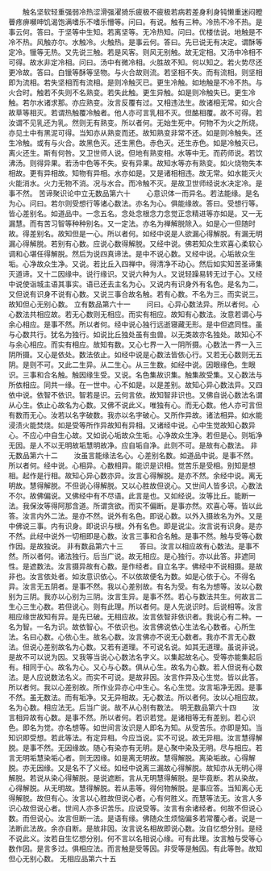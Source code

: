 <!-- { "loadSidebar": true } -->
　　触名坚软轻重强弱冷热涩滑强濯猗乐疲极不疲极若病若差身利身钝懒重迷闷瞪瞢疼痹嚬呻饥渴饱满嗜乐不嗜乐懵等。问曰。有说。触有三种。冷热不冷不热。是事云何。答曰。于坚等中生知。若离坚等。无冷热知。问曰。优楼佉说。地触是不冷不热。风触亦尔。水触冷。火触热。是事云何。答曰。先已说无有决定。谓酥等定冷。镴等无热。又先说三触。若是风客。则风无别触。故无定相。又汤中冷相不可得。故水非定冷相。问曰。汤中有微冷相。火胜故不知。何以知之。若火势尽还更冷故。答曰。白镴等酥等坚物。与火合故则流。若坚相不失。而有流相。则坚相即为流相。若失坚相而有流相。是则冷触灭已。更生冷触。如地触是不冷不热。与火合时。触若不失则不名熟变。若失此触。更生异触。如是则冷触失已。更生冷触。若尔水诸求那。亦应熟变。汝言反覆有过。又相违法生。故诸相无常。如火合故草等相灭。若谓热触覆冷触者。他人亦可言乳相不灭。但酪相覆。故不可得。若汝谓不见乳还为乳。然则无有熟变。所以者何。无始生死中。何物不为火之所烧。亦见土中有黑泥可得。当知亦从熟变而还。故知熟变非常不还。如是则冷触失。还生冷触。或有与火合。故黑色灭。还生黑色。赤色灭。还生赤色。如是冷触灭已。离火还生。斯有何咎。又卫世师人说。但地有熟变相。水等中无。而药师说。若饮沸汤。则得异果。若汤中色等不失。安有异果。故知水等亦有熟变。如火烧物失本相故。更有异相故。知物有异相。水亦如是。又是诸相相违。故无常。如水能灭火火能消水。火力无物不消。况与水合。而冷触不灭。是故卫世师经说水决定冷。是事不然。
苦谛聚识论中立无数品第六十
　　心意识体一而异名。若法能缘。是名为心。问曰。若尔则受想行等诸心数法。亦名为心。俱能缘故。答曰。受想行等。皆心差别名。如道品中。一念五名。念处念根念力念觉正念精进等亦如是。又一无漏慧。而有苦习智等种种别名。又一定法。亦名为禅解脱除入。如是心一但随时故。得差别名。故知但是一心。所以者何。如经中说是人欲漏心得解脱。有漏无明漏心得解脱。若别有心数。应说心数得解脱。又经中说。佛若知众生欢喜心柔软心调和心堪任得解脱。然后为说四真谛法。是中不说心数。又经中说。心垢故众生垢。心净故众生净。又说。若比丘入四禅中。得清净不动心。然后如实知苦圣谛集灭道谛。又十二因缘中。说行缘识。又说六种为人。又说轻躁易转无过于心。又经中说使诣城主语其事实。语已还去主名为心。又说内有识身外有名色。是名为二。又但说有识身不说有心数。又说三事合故名触。若有心数。不名为三。而实说三。故知但心无别心数。
立有数品第六十一
　　问曰。心异心数法异。所以者何。心心数法共相应故。若无心数则无相应。而实有相应。故知有心数法。汝意若谓心与余心相应。是事不然。所以者何。经中说心独行远逝寝藏无形。是中但遮同性。虽与心数共行。犹名为独行。如说比丘独处虽有虫兽。以无类故亦名独处。故知心不与余心相应。而实有相应。故知有数。又心七界一入一阴所摄。心数法一界一入三阴所摄。又心是依处。数法依止。如经中说是心数法皆依心行。又若无心数则无五阴。是则不可。又此二生异。从二生心。从三生数。如经中说。因眼缘色。生眼识。三事和合名触。触因缘生受。又说。名色集故识集。触集故受集。又心数法与所依相应。同共一缘。在一世中。心不如是。以是差别。故知心异心数法异。又四依中说。依智不依识。智若是识。云何言依。故知智非识也。又佛自说心数法名谓从心生。依止心故名为心数。又佛不说此义。唯独有心。而无心数。他人亦可言但有数而无心。汝若以名字破数。我亦以名字破心。又所作异故。诸法相异。如水能浸渍火能焚烧。如是受等所作异故知有异相。又诸经中说。心中生觉故知心数异心。不应心中自生心故。又如说心垢故众生垢。心净故众生净。若但是心。则垢净无因。是人不以无明故垢慧明故净。应自垢自净。此则不可。是故有心数法。
非无数品第六十二
　　汝虽言能缘法名心。心差别名数。如道品中说。是事不然。所以者何。经中说。心相异。心数相异。能识是识相。觉苦乐是受相。别知是想相。起作是行相。故知心异心数亦异。汝言心得解脱。是亦不然。余经中说。离无明故。慧得解脱。不但说心得解脱。又以心胜故但说心。又世间人皆多识。心数法不尔。故佛偏说。又佛经中有不尽语。此言是也。又如经说。汝等比丘。能断一法。我保汝等得阿那含道。所谓贪欲。而实不偏断。是事亦然。欢喜心等。皆以此答。汝言内外二法。是亦不然。说外有名色。即说心数。以外入摄故名为外。又是中佛说三事。内有识身。即说识与根。外有名色。即是说尘。汝言说有识身。是亦不然。此经中说外一切相即是心数。汝言三事和合名触。是事不然。触与受等心数作因。是故独说。
非有数品第六十三
　　答曰。汝言以相应故有心数法。是事不然。所以者何。诸法独行。后当广说。故无相应。是心独行。亦以此答。非遮同性。是遮数法。汝言摄异故有心数。是作经者。自立名字。佛经中不说相摄。是故非也。汝言依处者。如汝意识依心。不以依故便名为数。如是心依于心。不得名异。汝言无五阴者。是事不然。我以心差别故。有名为受。有名为想等。汝以心数别为三阴。我亦以心别为三阴。汝言生异。是事不然。若心与数法共生。何故言二生心三生心数。若但说心。则有此理。所以者何。是人先说识时。后说相等。汝言相应缘世故知有异。是先已破。无相应故。汝言依智非依识者。我说心有二种。一名为智。一名为识。故依智心。不依识也。汝言佛说依心生法名心数者。心所生法。名曰心数。心依心生。故名心数。汝言佛亦不说无心数者。我亦不言无心数法。但说心差别故名为心数。又若有道理。不可说名说。如其无道理。虽说非说。是故不可以说为因。又我等当说心心数法名字义。以集起故名心。受等亦能集起后有。相同于心。故名为心。又心与心数。俱从心生。故名为心数。若人但说有心数法。是人应说数法名义。而实不可说。是故非因。汝言作异及心生觉。皆以此答。所以者何。我以心差别故。所作业异亦心中生心。名心生觉。汝言垢净无因。是事不然。虽无数法。而有垢净。又无异相故。无心数法。所以者何。汝以心相应故。名为心数。相应法无。后当广说。故不从心别有数法。
明无数品第六十四
　　汝言相异故有心数。是事不然。所以者何。若识若觉。是诸相等无有差别。若心识色。即名为觉。亦名想等。如世间言汝识是人即名为知。从受苦乐。亦即是知。当知识即受想。若此等法。有定异相。今应当说。实不可说。故无异相。汝言慧得解脱。是事不然。无因缘故。随心有染亦有无明。是心聚中染及无明。尽与相应。若言无明垢慧染垢心者。则无因缘。如是离无明故。慧得解脱。离染垢故。心得解脱。亦无因缘。又是名不了义经。如经中说离三漏故心得解脱。故知亦从无明心得解脱。若说从染心得解脱。是说遮断。言从无明慧得解脱。是毕竟断。若从染故。心得解脱。从无明故。慧得解脱。若从恚等。得何物解脱。是事应答。当知离心无得解脱。故但有心。汝言以心胜故但说心者。心有何胜义。而慧等法无。汝言人多识心故但说心者。世间人亦多识苦乐。应说受等。汝言有余诸经者。何故不但说心数。而但说心。汝言但断一法。是语有缘。佛随众生烦恼偏多若常覆心者。说是一法断此法故。余亦自断。是故非因。汝言说名相故即说心数。汝自忆想分别。是经不说此义。汝若自生忆想分别。何不言以名相说心缘。可有此理。汝言触与受等心数作因。是言多过。俱相应法。而言触是受等因。非受等是触因。有此等咎。故知但心无别心数。
无相应品第六十五
